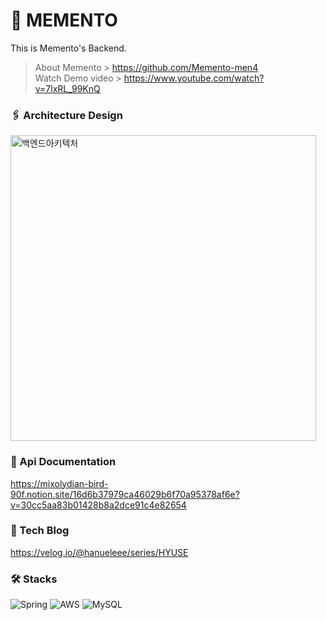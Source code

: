 # 🧠 MEMENTO
This is Memento's Backend.
> About Memento > https://github.com/Memento-men4  
> Watch Demo video > https://www.youtube.com/watch?v=7lxRL_99KnQ  

### 🖇 Architecture Design
<img width="489" alt="백엔드아키텍처" src="https://user-images.githubusercontent.com/91522259/207849988-2bc60dcf-9f8e-4987-8724-c1ddae513d67.png">  

### 📁 Api Documentation
https://mixolydian-bird-90f.notion.site/16d6b37979ca46029b6f70a95378af6e?v=30cc5aa83b01428b8a2dce91c4e82654  

### 📝 Tech Blog
https://velog.io/@hanueleee/series/HYUSE  

### 🛠 Stacks
![Spring](https://img.shields.io/badge/spring-%236DB33F.svg?style=for-the-badge&logo=spring&logoColor=white)
![AWS](https://img.shields.io/badge/AWS-%23FF9900.svg?style=for-the-badge&logo=amazon-aws&logoColor=white)
![MySQL](https://img.shields.io/badge/mysql-%2300f.svg?style=for-the-badge&logo=mysql&logoColor=white)
